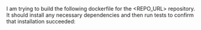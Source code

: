 I am trying to build the following dockerfile for the <REPO_URL> repository. It should install any necessary dependencies and then run tests to confirm that installation succeeded:
<DOCKERFILE>